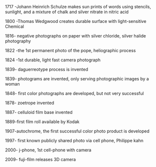 <!DOCTYPE html>
<html>
  <head>
    <meta charset="utf-8">
    <title></title>
  </head>
  <body>
    1717 -Johann Heinrich Schulze makes sun prints of words using stencils, sunlight, and a mixture of chalk and silver nitrate in nitric acid

1800 -Thomas Wedgwood creates durable surface with light-sensitive Chemical

1816- negative photographs on paper with silver chloride, silver halide photography

1822 -the 1st permanent photo of the pope, heliographic process

1824 -1st durable, light fast camera photograph

1839- daguerreotype process is invented

1839- photograms are invented, only serving photographic images by a woman

1848- first color photographs are developed, but not very successful

1878- zoetrope invented

1887- celluloid film base invented

1889-first film roll available by Kodak

1907-autochrome, the first successful color photo product is developed

1997- first known publicly shared photo via cell phone, Philippe kahn

2000- j-phone, 1st cell-phone with camera

2009- fuji-film releases 3D camera


  </body>
</html>
